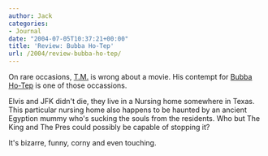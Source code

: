 ```yaml
---
author: Jack
categories:
- Journal
date: "2004-07-05T10:37:21+00:00"
title: 'Review: Bubba Ho-Tep'
url: /2004/review-bubba-ho-tep/
---
```


On rare occasions, [T.M.][1] is wrong about a movie. His contempt for [Bubba Ho-Tep][2] is one of those occassions.

Elvis and JFK didn't die, they live in a Nursing home somewhere in Texas. This particular nursing home also happens to be haunted by an ancient Egyption mummy who's sucking the souls from the residents. Who but The King and The Pres could possibly be capable of stopping it?

It's bizarre, funny, corny and even touching.

 [1]: http://www.tmcamp.com/
 [2]: http://www.rottentomatoes.com/m/BubbaHoTep-1125736/